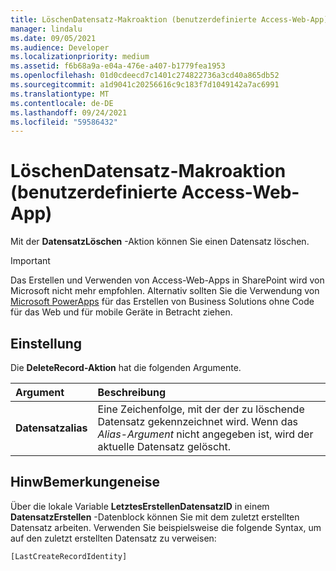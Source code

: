 ```yaml
---
title: LöschenDatensatz-Makroaktion (benutzerdefinierte Access-Web-App)
manager: lindalu
ms.date: 09/05/2021
ms.audience: Developer
ms.localizationpriority: medium
ms.assetid: f6b68a9a-e04a-476e-a407-b1779fea1953
ms.openlocfilehash: 01d0cdeecd7c1401c274822736a3cd40a865db52
ms.sourcegitcommit: a1d9041c20256616c9c183f7d1049142a7ac6991
ms.translationtype: MT
ms.contentlocale: de-DE
ms.lasthandoff: 09/24/2021
ms.locfileid: "59586432"
---
```

# <a name="deleterecord-data-macro-action-access-custom-web-app"></a>LöschenDatensatz-Makroaktion (benutzerdefinierte Access-Web-App)

Mit der **DatensatzLöschen** -Aktion können Sie einen Datensatz löschen. 
  
> [!IMPORTANT]
> Das Erstellen und Verwenden von Access-Web-Apps in SharePoint wird von Microsoft nicht mehr empfohlen. Alternativ sollten Sie die Verwendung von [Microsoft PowerApps](https://powerapps.microsoft.com/en-us/) für das Erstellen von Business Solutions ohne Code für das Web und für mobile Geräte in Betracht ziehen. 
  
## <a name="setting"></a>Einstellung

Die **DeleteRecord-Aktion** hat die folgenden Argumente. 
  
|**Argument**|**Beschreibung**|
|:-----|:-----|
|**Datensatzalias** <br/> |Eine Zeichenfolge, mit der der zu löschende Datensatz gekennzeichnet wird. Wenn das  *Alias-Argument*  nicht angegeben ist, wird der aktuelle Datensatz gelöscht.  <br/> |
   
## <a name="remarks"></a>HinwBemerkungeneise

Über die lokale Variable **LetztesErstellenDatensatzID** in einem **DatensatzErstellen** -Datenblock können Sie mit dem zuletzt erstellten Datensatz arbeiten. Verwenden Sie beispielsweise die folgende Syntax, um auf den zuletzt erstellten Datensatz zu verweisen: 
  
`[LastCreateRecordIdentity]`
